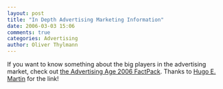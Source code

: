 ```yaml
---
layout: post
title: "In Depth Advertising Marketing Information"
date: 2006-03-03 15:06
comments: true
categories: Advertising
author: Oliver Thylmann
---
```




If you want to know something about the big players in the advertising market, check out [the Advertising Age 2006 FactPack](http://adage.com/images/random/FactPack06.pdf). Thanks to [Hugo E. Martin](http://hemartin.blogspot.com/2006_02_01_hemartin_archive.html#114115301992656374) for the link!







